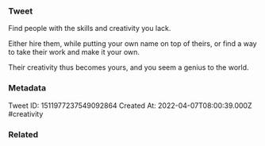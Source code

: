 ### Tweet
Find people with the skills and creativity you lack.

Either hire them, while putting your own name on top of theirs, or find a way to take their work and make it your own.

Their creativity thus becomes yours, and you seem a genius to the world.

### Metadata
Tweet ID: 1511977237549092864
Created At: 2022-04-07T08:00:39.000Z
#creativity 

### Related

